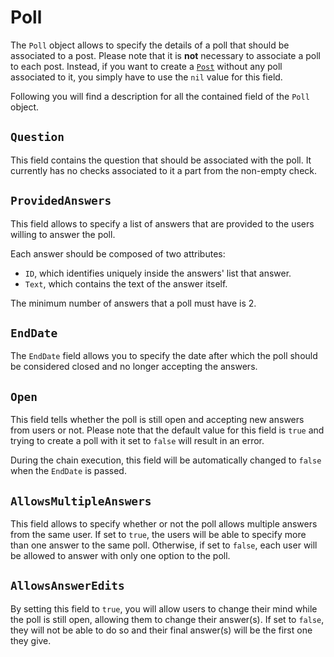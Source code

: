 # Poll
The `Poll` object allows to specify the details of a poll that should be associated to a post. Please note that it
is **not** necessary to associate a poll to each post. Instead, if you want to create a [`Post`](post.md) without any
poll associated to it, you simply have to use the `nil` value for this field.

Following you will find a description for all the contained field of the `Poll` object.

## `Question`
This field contains the question that should be associated with the poll. It currently has no checks associated to it a part from the non-empty check. 

## `ProvidedAnswers`
This field allows to specify a list of answers that are provided to the users willing to answer the  poll.

Each answer should be composed of two attributes: 

- `ID`, which identifies uniquely inside the answers' list that answer.
- `Text`, which contains the text of the answer itself. 

The minimum number of answers that a poll must have is 2. 

## `EndDate`
The `EndDate` field allows you to specify the date after which the poll should be considered closed and no longer accepting the answers. 

## `Open` 
This field tells whether the poll is still open and accepting new answers from users or not. Please note that the default value for this field is `true` and trying to create a poll with it set to `false` will result in an error. 

During the chain execution, this field will be automatically changed to `false` when the `EndDate` is passed.

## `AllowsMultipleAnswers`
This field allows to specify whether or not the poll allows multiple answers from the same user. If set to `true`, the users will be able to specify more than one answer to the same poll. Otherwise, if set to `false`, each user will be allowed to answer with only one option to the poll. 

## `AllowsAnswerEdits`
By setting this field to `true`, you will allow users to change their mind while the poll is still open, allowing them to change their answer(s). If set to `false`, they will not be able to do so and their final answer(s) will be the first one they give.      
